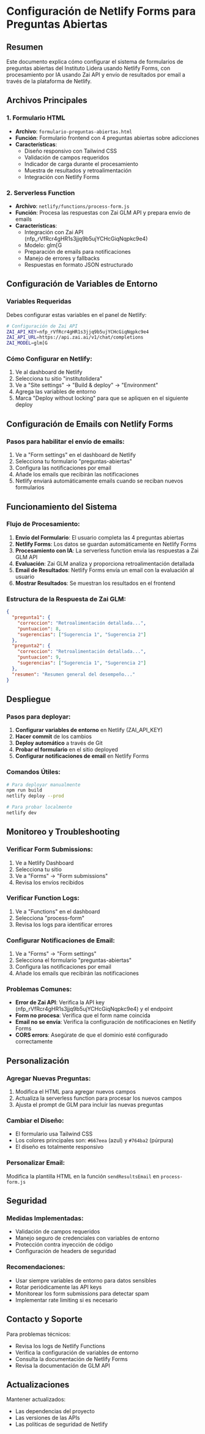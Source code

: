 # Configuración de Netlify Forms para Preguntas Abiertas

## Resumen
Este documento explica cómo configurar el sistema de formularios de preguntas abiertas del Instituto Lidera usando Netlify Forms, con procesamiento por IA usando Zai API y envío de resultados por email a través de la plataforma de Netlify.

## Archivos Principales

### 1. Formulario HTML
- **Archivo**: `formulario-preguntas-abiertas.html`
- **Función**: Formulario frontend con 4 preguntas abiertas sobre adicciones
- **Características**:
  - Diseño responsivo con Tailwind CSS
  - Validación de campos requeridos
  - Indicador de carga durante el procesamiento
  - Muestra de resultados y retroalimentación
  - Integración con Netlify Forms

### 2. Serverless Function
- **Archivo**: `netlify/functions/process-form.js`
- **Función**: Procesa las respuestas con Zai GLM API y prepara envío de emails
- **Características**:
  - Integración con Zai API (nfp_rVfRcr4gHR1s3jjq9b5ujYCHcGiqNqpkc9e4)
  - Modelo: glm[G
  - Preparación de emails para notificaciones
  - Manejo de errores y fallbacks
  - Respuestas en formato JSON estructurado

## Configuración de Variables de Entorno

### Variables Requeridas
Debes configurar estas variables en el panel de Netlify:

```bash
# Configuración de Zai API
ZAI_API_KEY=nfp_rVfRcr4gHR1s3jjq9b5ujYCHcGiqNqpkc9e4
ZAI_API_URL=https://api.zai.ai/v1/chat/completions
ZAI_MODEL=glm[G
```

### Cómo Configurar en Netlify:
1. Ve al dashboard de Netlify
2. Selecciona tu sitio "institutolidera"
3. Ve a "Site settings" → "Build & deploy" → "Environment"
4. Agrega las variables de entorno
5. Marca "Deploy without locking" para que se apliquen en el siguiente deploy

## Configuración de Emails con Netlify Forms

### Pasos para habilitar el envío de emails:
1. Ve a "Form settings" en el dashboard de Netlify
2. Selecciona tu formulario "preguntas-abiertas"
3. Configura las notificaciones por email
4. Añade los emails que recibirán las notificaciones
5. Netlify enviará automáticamente emails cuando se reciban nuevos formularios

## Funcionamiento del Sistema

### Flujo de Procesamiento:
1. **Envío del Formulario**: El usuario completa las 4 preguntas abiertas
2. **Netlify Forms**: Los datos se guardan automáticamente en Netlify Forms
3. **Procesamiento con IA**: La serverless function envía las respuestas a Zai GLM API
4. **Evaluación**: Zai GLM analiza y proporciona retroalimentación detallada
5. **Email de Resultados**: Netlify Forms envía un email con la evaluación al usuario
6. **Mostrar Resultados**: Se muestran los resultados en el frontend

### Estructura de la Respuesta de Zai GLM:
```json
{
  "pregunta1": {
    "correccion": "Retroalimentación detallada...",
    "puntuacion": 8,
    "sugerencias": ["Sugerencia 1", "Sugerencia 2"]
  },
  "pregunta2": {
    "correccion": "Retroalimentación detallada...",
    "puntuacion": 9,
    "sugerencias": ["Sugerencia 1", "Sugerencia 2"]
  },
  "resumen": "Resumen general del desempeño..."
}
```

## Despliegue

### Pasos para deployar:
1. **Configurar variables de entorno** en Netlify (ZAI_API_KEY)
2. **Hacer commit** de los cambios
3. **Deploy automático** a través de Git
4. **Probar el formulario** en el sitio deployed
5. **Configurar notificaciones de email** en Netlify Forms

### Comandos Útiles:
```bash
# Para deployar manualmente
npm run build
netlify deploy --prod

# Para probar localmente
netlify dev
```

## Monitoreo y Troubleshooting

### Verificar Form Submissions:
1. Ve a Netlify Dashboard
2. Selecciona tu sitio
3. Ve a "Forms" → "Form submissions"
4. Revisa los envíos recibidos

### Verificar Function Logs:
1. Ve a "Functions" en el dashboard
2. Selecciona "process-form"
3. Revisa los logs para identificar errores

### Configurar Notificaciones de Email:
1. Ve a "Forms" → "Form settings"
2. Selecciona el formulario "preguntas-abiertas"
3. Configura las notificaciones por email
4. Añade los emails que recibirán las notificaciones

### Problemas Comunes:
- **Error de Zai API**: Verifica la API key (nfp_rVfRcr4gHR1s3jjq9b5ujYCHcGiqNqpkc9e4) y el endpoint
- **Form no procesa**: Verifica que el form name coincida
- **Email no se envía**: Verifica la configuración de notificaciones en Netlify Forms
- **CORS errors**: Asegúrate de que el dominio esté configurado correctamente

## Personalización

### Agregar Nuevas Preguntas:
1. Modifica el HTML para agregar nuevos campos
2. Actualiza la serverless function para procesar los nuevos campos
3. Ajusta el prompt de GLM para incluir las nuevas preguntas

### Cambiar el Diseño:
- El formulario usa Tailwind CSS
- Los colores principales son: `#667eea` (azul) y `#764ba2` (púrpura)
- El diseño es totalmente responsivo

### Personalizar Email:
Modifica la plantilla HTML en la función `sendResultsEmail` en `process-form.js`

## Seguridad

### Medidas Implementadas:
- Validación de campos requeridos
- Manejo seguro de credenciales con variables de entorno
- Protección contra inyección de código
- Configuración de headers de seguridad

### Recomendaciones:
- Usar siempre variables de entorno para datos sensibles
- Rotar periódicamente las API keys
- Monitorear los form submissions para detectar spam
- Implementar rate limiting si es necesario

## Contacto y Soporte

Para problemas técnicos:
- Revisa los logs de Netlify Functions
- Verifica la configuración de variables de entorno
- Consulta la documentación de Netlify Forms
- Revisa la documentación de GLM API

## Actualizaciones

Mantener actualizados:
- Las dependencias del proyecto
- Las versiones de las APIs
- Las políticas de seguridad de Netlify